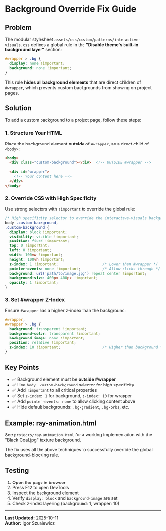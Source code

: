 # Background Override Fix Guide

## Problem

The modular stylesheet `assets/css/custom/patterns/interactive-visuals.css` defines a global rule in the **"Disable theme's built-in background layer"** section:

```css
#wrapper > .bg {
  display: none !important;
  background: none !important;
}
```

This rule **hides all background elements** that are direct children of `#wrapper`, which prevents custom backgrounds from showing on project pages.

## Solution

To add a custom background to a project page, follow these steps:

### 1. Structure Your HTML

Place the background element **outside** of `#wrapper`, as a direct child of `<body>`:

```html
<body>
  <div class="custom-background"></div>  <!-- OUTSIDE #wrapper -->
  
  <div id="wrapper">
    <!-- Your content here -->
  </div>
</body>
```

### 2. Override CSS with High Specificity

Use strong selectors with `!important` to override the global rule:

```css
/* High specificity selector to override the interactive-visuals background lock */
body .custom-background,
.custom-background {
  display: block !important;
  visibility: visible !important;
  position: fixed !important;
  top: 0 !important;
  left: 0 !important;
  width: 100vw !important;
  height: 100vh !important;
  z-index: 1 !important;                    /* Lower than #wrapper */
  pointer-events: none !important;          /* Allow clicks through */
  background: url('path/to/image.jpg') repeat center !important;
  background-size: 400px 400px !important;
  opacity: 1 !important;
}
```

### 3. Set #wrapper Z-Index

Ensure `#wrapper` has a higher z-index than the background:

```css
#wrapper,
#wrapper > .bg {
  background: transparent !important;
  background-color: transparent !important;
  background-image: none !important;
  position: relative !important;
  z-index: 10 !important;                   /* Higher than background */
}
```

## Key Points

- ✅ Background element must be **outside #wrapper**
- ✅ Use `body .custom-background` selector for high specificity
- ✅ Add `!important` to all critical properties
- ✅ Set `z-index: 1` for background, `z-index: 10` for wrapper
- ✅ Add `pointer-events: none` to allow clicking content above
- ✅ Hide default backgrounds: `.bg-gradient`, `.bg-orbs`, etc.

## Example: ray-animation.html

See `projects/ray-animation.html` for a working implementation with the "Black Coal.jpg" texture background.

The fix uses all the above techniques to successfully override the global background-blocking rule.

## Testing

1. Open the page in browser
2. Press F12 to open DevTools
3. Inspect the background element
4. Verify `display: block` and `background-image` are set
5. Check z-index layering (background: 1, wrapper: 10)

---

**Last Updated:** 2025-10-11  
**Author:** Igor Szuniewicz
